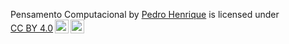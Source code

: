 <p xmlns:cc="http://creativecommons.org/ns#" xmlns:dct="http://purl.org/dc/terms/"><span property="dct:title">Pensamento Computacional</span> by <a rel="cc:attributionURL dct:creator" property="cc:attributionName" href="https://github.com/pedrochareikingOFICIAL2023">Pedro Henrique</a> is licensed under <a href="https://creativecommons.org/licenses/by/4.0/?ref=chooser-v1" target="_blank" rel="license noopener noreferrer" style="display:inline-block;">CC BY 4.0<img style="height:22px!important;margin-left:3px;vertical-align:text-bottom;" src="https://mirrors.creativecommons.org/presskit/icons/cc.svg?ref=chooser-v1" alt=""><img style="height:22px!important;margin-left:3px;vertical-align:text-bottom;" src="https://mirrors.creativecommons.org/presskit/icons/by.svg?ref=chooser-v1" alt=""></a></p>
